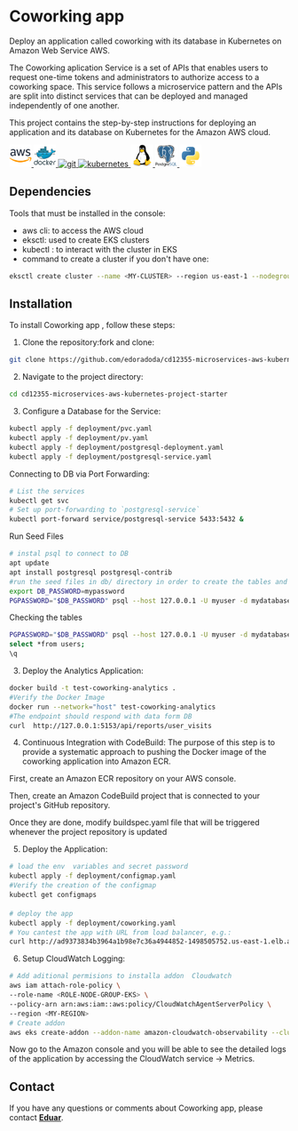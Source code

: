 # Coworking app 
Deploy an application called coworking with its database in Kubernetes on Amazon Web Service AWS.

The Coworking aplication Service is a set of APIs that enables users to request one-time tokens and administrators to authorize access to a coworking space. This service follows a microservice pattern and the APIs are split into distinct services that can be deployed and managed independently of one another.

This project contains the step-by-step instructions for deploying an application and its database on Kubernetes for the Amazon AWS cloud.

<p > <a href="https://aws.amazon.com" target="_blank" rel="noreferrer"> <img src="https://raw.githubusercontent.com/devicons/devicon/master/icons/amazonwebservices/amazonwebservices-original-wordmark.svg" alt="aws" width="40" height="40"/> </a> <a href="https://www.docker.com/" target="_blank" rel="noreferrer"> <img src="https://raw.githubusercontent.com/devicons/devicon/master/icons/docker/docker-original-wordmark.svg" alt="docker" width="40" height="40"/> </a> <a href="https://git-scm.com/" target="_blank" rel="noreferrer"> <img src="https://www.vectorlogo.zone/logos/git-scm/git-scm-icon.svg" alt="git" width="40" height="40"/> </a> <a href="https://kubernetes.io" target="_blank" rel="noreferrer"> <img src="https://www.vectorlogo.zone/logos/kubernetes/kubernetes-icon.svg" alt="kubernetes" width="40" height="40"/> </a> <a href="https://www.linux.org/" target="_blank" rel="noreferrer"> <img src="https://raw.githubusercontent.com/devicons/devicon/master/icons/linux/linux-original.svg" alt="linux" width="40" height="40"/> </a> <a href="https://www.postgresql.org" target="_blank" rel="noreferrer"> <img src="https://raw.githubusercontent.com/devicons/devicon/master/icons/postgresql/postgresql-original-wordmark.svg" alt="postgresql" width="40" height="40"/> </a> <a href="https://www.python.org" target="_blank" rel="noreferrer"> <img src="https://raw.githubusercontent.com/devicons/devicon/master/icons/python/python-original.svg" alt="python" width="40" height="40"/> </a> </p>

## **Dependencies**
Tools that must be installed in the console:

- aws cli: to access the AWS cloud
- eksctl: used to create EKS clusters
- kubectl : to interact with the cluster in EKS
- command to create a cluster if you don't have one:
```bash
eksctl create cluster --name <MY-CLUSTER> --region us-east-1 --nodegroup-name starter-nodes --node-type t3.small --nodes 1 --nodes -min 1 --nodes-max 2
```

## **Installation**

To install Coworking app , follow these steps:

1. Clone the repository:fork and clone:
```bash
git clone https://github.com/edoradoda/cd12355-microservices-aws-kubernetes-project-starter.git
```
2. Navigate to the project directory: 
```bash
cd cd12355-microservices-aws-kubernetes-project-starter
```
3. Configure a Database for the Service:
```bash
kubectl apply -f deployment/pvc.yaml
kubectl apply -f deployment/pv.yaml
kubectl apply -f deployment/postgresql-deployment.yaml
kubectl apply -f deployment/postgresql-service.yaml 
```

Connecting to DB via Port Forwarding:
```bash
# List the services
kubectl get svc
# Set up port-forwarding to `postgresql-service`
kubectl port-forward service/postgresql-service 5433:5432 &
```

Run Seed Files
```bash
# instal psql to connect to DB
apt update
apt install postgresql postgresql-contrib
#run the seed files in db/ directory in order to create the tables and populate them with data.
export DB_PASSWORD=mypassword
PGPASSWORD="$DB_PASSWORD" psql --host 127.0.0.1 -U myuser -d mydatabase -p 5433 < <FILE_NAME.sql>
```
Checking the tables
```bash
PGPASSWORD="$DB_PASSWORD" psql --host 127.0.0.1 -U myuser -d mydatabase -p 5433
select *from users;
\q
```

3. Deploy the Analytics Application: 
```bash
docker build -t test-coworking-analytics .
#Verify the Docker Image
docker run --network="host" test-coworking-analytics
#The endpoint should respond with data form DB
curl  http://127.0.0.1:5153/api/reports/user_visits 
```
4. Continuous Integration with CodeBuild:
The purpose of this step is to provide a systematic approach to pushing the Docker image of the coworking application into Amazon ECR.

First, create an Amazon ECR repository on your AWS console.

Then, create an Amazon CodeBuild project that is connected to your project's GitHub repository.

Once they are done, modify buildspec.yaml file that will be triggered whenever the project repository is updated

5. Deploy the Application:
```bash
# load the env  variables and secret password
kubectl apply -f deployment/configmap.yaml
#Verify the creation of the configmap
kubectl get configmaps

# deploy the app
kubectl apply -f deployment/coworking.yaml
# You cantest the app with URL from load balancer, e.g.:
curl http://ad9373834b3964a1b98e7c36a4944852-1498505752.us-east-1.elb.amazonaws.com:5153/api/reports/daily_usage
```
6. Setup CloudWatch Logging:

```bash
# Add aditional permisions to installa addon  Cloudwatch
aws iam attach-role-policy \
--role-name <ROLE-NODE-GROUP-EKS> \
--policy-arn arn:aws:iam::aws:policy/CloudWatchAgentServerPolicy \
--region <MY-REGION>
# Create addon
aws eks create-addon --addon-name amazon-cloudwatch-observability --cluster-name <MY-CLUSTER-NAME>
```
Now go to the Amazon console and you will be able to see the detailed logs of the application by accessing the CloudWatch service -> Metrics.

## **Contact**

If you have any questions or comments about Coworking app, please contact **[Eduar](doradoeduar@gmail.com)**.


